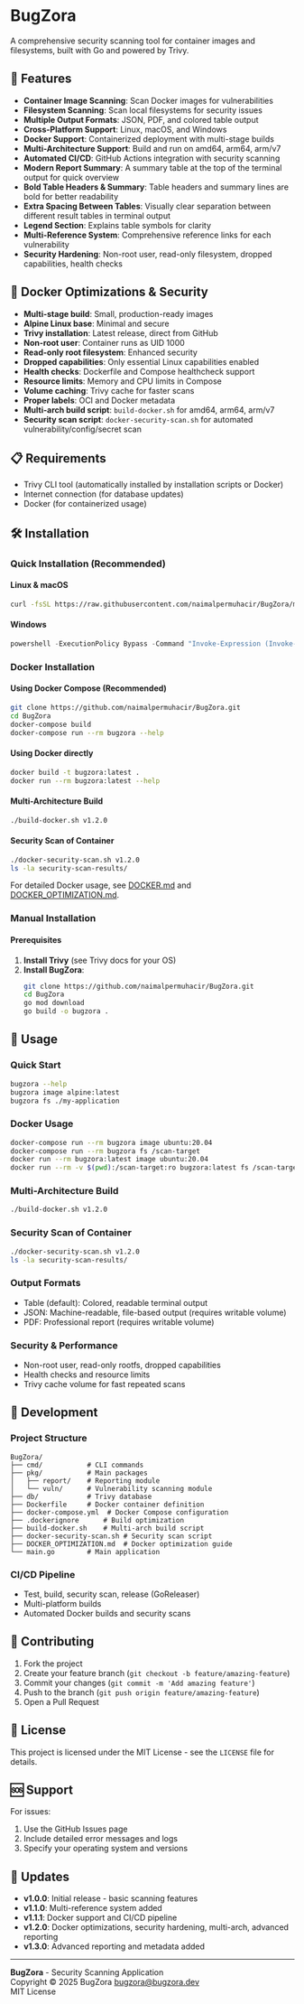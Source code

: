 <!-- CI debug adımı testi için dummy değişiklik -->
# BugZora

A comprehensive security scanning tool for container images and filesystems, built with Go and powered by Trivy.

## 🚀 Features

- **Container Image Scanning**: Scan Docker images for vulnerabilities
- **Filesystem Scanning**: Scan local filesystems for security issues
- **Multiple Output Formats**: JSON, PDF, and colored table output
- **Cross-Platform Support**: Linux, macOS, and Windows
- **Docker Support**: Containerized deployment with multi-stage builds
- **Multi-Architecture Support**: Build and run on amd64, arm64, arm/v7
- **Automated CI/CD**: GitHub Actions integration with security scanning
- **Modern Report Summary**: A summary table at the top of the terminal output for quick overview
- **Bold Table Headers & Summary**: Table headers and summary lines are bold for better readability
- **Extra Spacing Between Tables**: Visually clear separation between different result tables in terminal output
- **Legend Section**: Explains table symbols for clarity
- **Multi-Reference System**: Comprehensive reference links for each vulnerability
- **Security Hardening**: Non-root user, read-only filesystem, dropped capabilities, health checks

## 🐳 Docker Optimizations & Security

- **Multi-stage build**: Small, production-ready images
- **Alpine Linux base**: Minimal and secure
- **Trivy installation**: Latest release, direct from GitHub
- **Non-root user**: Container runs as UID 1000
- **Read-only root filesystem**: Enhanced security
- **Dropped capabilities**: Only essential Linux capabilities enabled
- **Health checks**: Dockerfile and Compose healthcheck support
- **Resource limits**: Memory and CPU limits in Compose
- **Volume caching**: Trivy cache for faster scans
- **Proper labels**: OCI and Docker metadata
- **Multi-arch build script**: `build-docker.sh` for amd64, arm64, arm/v7
- **Security scan script**: `docker-security-scan.sh` for automated vulnerability/config/secret scan

## 📋 Requirements

- Trivy CLI tool (automatically installed by installation scripts or Docker)
- Internet connection (for database updates)
- Docker (for containerized usage)

## 🛠️ Installation

### Quick Installation (Recommended)

#### Linux & macOS
```bash
curl -fsSL https://raw.githubusercontent.com/naimalpermuhacir/BugZora/master/install.sh | bash
```

#### Windows
```powershell
powershell -ExecutionPolicy Bypass -Command "Invoke-Expression (Invoke-WebRequest -Uri 'https://raw.githubusercontent.com/naimalpermuhacir/BugZora/master/install.ps1').Content"
```

### Docker Installation

#### Using Docker Compose (Recommended)
```bash
git clone https://github.com/naimalpermuhacir/BugZora.git
cd BugZora
docker-compose build
docker-compose run --rm bugzora --help
```

#### Using Docker directly
```bash
docker build -t bugzora:latest .
docker run --rm bugzora:latest --help
```

#### Multi-Architecture Build
```bash
./build-docker.sh v1.2.0
```

#### Security Scan of Container
```bash
./docker-security-scan.sh v1.2.0
ls -la security-scan-results/
```

For detailed Docker usage, see [DOCKER.md](DOCKER.md) and [DOCKER_OPTIMIZATION.md](DOCKER_OPTIMIZATION.md).

### Manual Installation

#### Prerequisites
1. **Install Trivy** (see Trivy docs for your OS)
2. **Install BugZora**:
   ```bash
   git clone https://github.com/naimalpermuhacir/BugZora.git
   cd BugZora
   go mod download
   go build -o bugzora .
   ```

## 🎯 Usage

### Quick Start

```bash
bugzora --help
bugzora image alpine:latest
bugzora fs ./my-application
```

### Docker Usage

```bash
docker-compose run --rm bugzora image ubuntu:20.04
docker-compose run --rm bugzora fs /scan-target
docker run --rm bugzora:latest image ubuntu:20.04
docker run --rm -v $(pwd):/scan-target:ro bugzora:latest fs /scan-target
```

### Multi-Architecture Build

```bash
./build-docker.sh v1.2.0
```

### Security Scan of Container

```bash
./docker-security-scan.sh v1.2.0
ls -la security-scan-results/
```

### Output Formats

- Table (default): Colored, readable terminal output
- JSON: Machine-readable, file-based output (requires writable volume)
- PDF: Professional report (requires writable volume)

### Security & Performance

- Non-root user, read-only rootfs, dropped capabilities
- Health checks and resource limits
- Trivy cache volume for fast repeated scans

## 🔧 Development

### Project Structure
```
BugZora/
├── cmd/           # CLI commands
├── pkg/           # Main packages
│   ├── report/    # Reporting module
│   └── vuln/      # Vulnerability scanning module
├── db/            # Trivy database
├── Dockerfile     # Docker container definition
├── docker-compose.yml  # Docker Compose configuration
├── .dockerignore      # Build optimization
├── build-docker.sh    # Multi-arch build script
├── docker-security-scan.sh # Security scan script
├── DOCKER_OPTIMIZATION.md  # Docker optimization guide
└── main.go        # Main application
```

### CI/CD Pipeline
- Test, build, security scan, release (GoReleaser)
- Multi-platform builds
- Automated Docker builds and security scans

## 🤝 Contributing

1. Fork the project
2. Create your feature branch (`git checkout -b feature/amazing-feature`)
3. Commit your changes (`git commit -m 'Add amazing feature'`)
4. Push to the branch (`git push origin feature/amazing-feature`)
5. Open a Pull Request

## 📄 License

This project is licensed under the MIT License - see the `LICENSE` file for details.

## 🆘 Support

For issues:
1. Use the GitHub Issues page
2. Include detailed error messages and logs
3. Specify your operating system and versions

## 🔄 Updates

- **v1.0.0**: Initial release - basic scanning features
- **v1.1.0**: Multi-reference system added
- **v1.1.1**: Docker support and CI/CD pipeline
- **v1.2.0**: Docker optimizations, security hardening, multi-arch, advanced reporting
- **v1.3.0**: Advanced reporting and metadata added

---

**BugZora** - Security Scanning Application  
Copyright © 2025 BugZora <bugzora@bugzora.dev>  
MIT License 